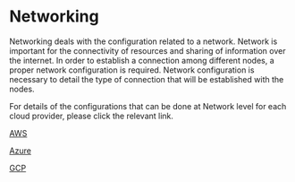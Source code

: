 # Networking

Networking deals with the configuration related to a network. Network is important for the connectivity of resources and sharing of information over the internet. In order to establish a connection among different nodes, a proper network configuration is required. Network configuration is necessary to detail the type of connection that will be established with the nodes. 

For details of the configurations that can be done at Network level for each cloud provider, please click the relevant link.

[AWS](pages/user-guide/components/network/aws-network/aws-network)

[Azure](pages/user-guide/components/network/azure-network/azure-network)

[GCP](pages/user-guide/components/network/gcp-network/gcp-network)